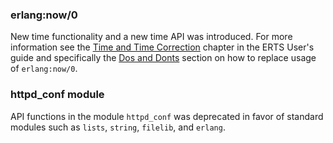 ### erlang:now/0

New time functionality and a new time API was introduced. For more information
see the [Time and Time Correction](`e:erts:time_correction.md`) chapter in the
ERTS User's guide and specifically the
[Dos and Donts](`e:erts:time_correction.md#Dos_and_Donts`) section on how to
replace usage of `erlang:now/0`.

### httpd_conf module

API functions in the module `httpd_conf` was deprecated in favor of standard
modules such as `lists`, `string`, `filelib`, and `erlang`.

